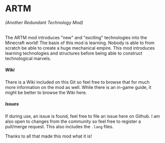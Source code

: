 # ARTM
###### (Another Redundant Technology Mod)
The ARTM mod introduces "new" and "exciting" technologies into the
Minecraft world! The basis of this mod is learning. Nobody is able to
from scratch be able to create a huge mechanical empire. This mod
introduces learning technologies and structures before being able to
construct technological marvels.

##### Wiki
There is a Wiki included on this Git so feel free to browse that for
much more information on the mod as well. While there is an in-game
guide, it might be better to browse the Wiki here.

##### Issues
If during use, an issue is found, feel free to file an issue here on
Github. I am also open to changes from the community so feel free to
register a pull/merge request. This also includes the `.lang` files.

Thanks to all that made this mod what it is!


